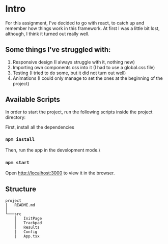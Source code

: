 # Intro

For this assignment, I've decided to go with react, to catch up and remember how things work in this framework. At first I was a little bit lost, although, I think it turned out really well.

## Some things I've struggled with:

1. Responsive design (I always struggle with it, nothing new)
2. Importing own components css into it (I had to use a global.css file)
3. Testing (I tried to do some, but it did not turn out well)
4. Animations (I could only manage to set the ones at the beginning of the project)

## Available Scripts

In order to start the project, run the following scripts inside the project directory:

First, install all the dependencies
### `npm install`

Then, run the app in the development mode.\
### `npm start`

Open [http://localhost:3000](http://localhost:3000) to view it in the browser.

## Structure

```
project
│   README.md
│      
└───src
    │   InitPage
    │   Trackpad
    │   Results
    |   Config 
    |   App.tsx
   
```
